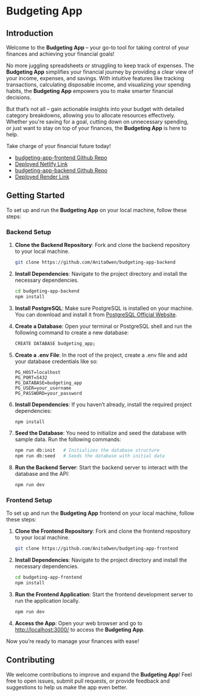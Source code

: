 # Budgeting App

## Introduction

Welcome to the **Budgeting App** – your go-to tool for taking control of your finances and achieving your financial goals!

No more juggling spreadsheets or struggling to keep track of expenses. The **Budgeting App** simplifies your financial journey by providing a clear view of your income, expenses, and savings. With intuitive features like tracking transactions, calculating disposable income, and visualizing your spending habits, the **Budgeting App** empowers you to make smarter financial decisions.

But that’s not all – gain actionable insights into your budget with detailed category breakdowns, allowing you to allocate resources effectively. Whether you're saving for a goal, cutting down on unnecessary spending, or just want to stay on top of your finances, the **Budgeting App** is here to help.

Take charge of your financial future today!

- [budgeting-app-frontend Github Repo](https://github.com/AnitaOwen/budgeting-app-frontend)
- [Deployed Netlify Link](https://clinquant-rolypoly-ea3737.netlify.app)
- [budgeting-app-backend Github Repo](https://github.com/AnitaOwen/budgeting-app-backend)
- [Deployed Render Link](https://budgeting-app-backend-bgr1.onrender.com)

## Getting Started

To set up and run the **Budgeting App** on your local machine, follow these steps:

### Backend Setup

1. **Clone the Backend Repository**: Fork and clone the backend repository to your local machine.

    ```bash
    git clone https://github.com/AnitaOwen/budgeting-app-backend
    ```

2. **Install Dependencies**: Navigate to the project directory and install the necessary dependencies.

    ```bash
    cd budgeting-app-backend
    npm install
    ```

3. **Install PostgreSQL**: 
   Make sure PostgreSQL is installed on your machine. You can download and install it from [PostgreSQL Official Website](https://www.postgresql.org/download/).

4. **Create a Database**:
   Open your terminal or PostgreSQL shell and run the following command to create a new database:
    ```bash
    CREATE DATABASE budgeting_app;
    ```
5. **Create a .env File**: In the root of the project, create a .env file and add your database credentials like so:
    ```
    PG_HOST=localhost
    PG_PORT=5432
    PG_DATABASE=budgeting_app
    PG_USER=your_username
    PG_PASSWORD=your_password
    ```
6. **Install Dependencies**: If you haven’t already, install the required project dependencies:
    ```bash
    npm install
    ```
7. **Seed the Database**: You need to initialize and seed the database with sample data. Run the following commands:
    ```bash
    npm run db:init   # Initializes the database structure
    npm run db:seed   # Seeds the database with initial data
    ```
8. **Run the Backend Server**: Start the backend server to interact with the database and the API:
    ```bash
    npm run dev
    ```
    
### Frontend Setup

To set up and run the **Budgeting App** frontend on your local machine, follow these steps:

1. **Clone the Frontend Repository**: Fork and clone the frontend repository to your local machine.

    ```bash
    git clone https://github.com/AnitaOwen/budgeting-app-frontend
    ```

2. **Install Dependencies**: Navigate to the project directory and install the necessary dependencies.

    ```bash
    cd budgeting-app-frontend
    npm install
    ```

3. **Run the Frontend Application**: Start the frontend development server to run the application locally.

    ```bash
    npm run dev
    ```

4. **Access the App**: Open your web browser and go to [http://localhost:3000/](http://localhost:3000/) to access the **Budgeting App**.

Now you’re ready to manage your finances with ease!

## Contributing

We welcome contributions to improve and expand the **Budgeting App**! Feel free to open issues, submit pull requests, or provide feedback and suggestions to help us make the app even better.
